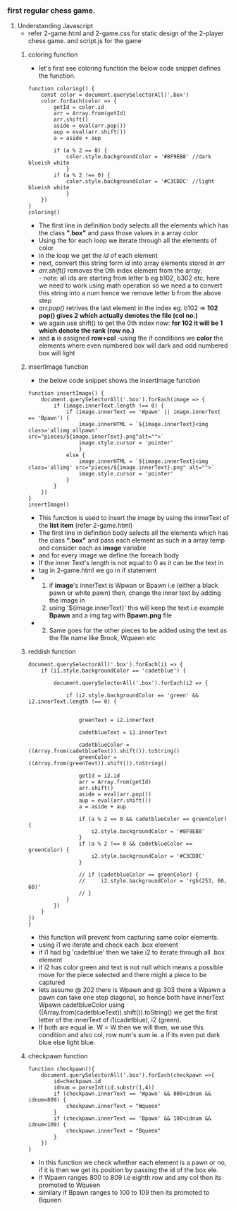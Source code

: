 ### first regular chess game.
1. Understanding Javascript 
    - refer 2-game.html and 2-game.css for static design of the 2-player chess game. and script.js for the game
    1. coloring function
        - let's first see coloring function the below code snippet defines the function.
        ```
        function coloring() {
            const color = document.querySelectorAll('.box')
            color.forEach(color => {
                getId = color.id
                arr = Array.from(getId)
                arr.shift()
                aside = eval(arr.pop())
                aup = eval(arr.shift())
                a = aside + aup

                if (a % 2 == 0) {
                    color.style.backgroundColor = '#8F9EB8' //dark blueish white
                    }
                if (a % 2 !== 0) {
                    color.style.backgroundColor = '#C3CDDC' //light blueish white
                    }
            })
        }
        coloring()
        ```

        - The first line in definition body selects all the elements which has the class **".box"** and pass those values in a array *color*
        - Using the for each loop we iterate through all the elements of color 
        - in the loop we get the *id* of each element
        - next, convert this string form *id* into array elements stored in *arr* 
        - *arr.shift()* removes the 0th index element from the array;<br>- note: all ids are starting from letter b eg b102, b302 etc, here we need to work using math operation so we need a to convert this string into a num hence we remove letter b from the above step
        - *arr.pop()* retrives the last element in the index eg. b102 => **102 pop() gives 2 which actually denotes the file (col no.)**
        - we again use shift() to get the 0th index now: **for 102 it will be 1 which denote the rank (row no.)**
        - and **a** is assigned **row+col**
        -using the if conditions we **color** the elements where even numbered box will dark and odd numbered box will light

    2. insertImage function
        - the below code snippet shows the insertImage function 
        ```
        function insertImage() {
            document.querySelectorAll('.box').forEach(image => {
                if (image.innerText.length !== 0) {
                    if (image.innerText == 'Wpawn' || image.innerText == 'Bpawn') {
                        image.innerHTML = `${image.innerText}<img class='allimg allpawn' src="pieces/${image.innerText}.png"alt="">`
                        image.style.cursor = 'pointer'
                        }
                    else {
                        image.innerHTML = `${image.innerText}<img class='allimg' src="pieces/${image.innerText}.png" alt="">`
                        image.style.cursor = 'pointer'
                    }
                }
            })
        }
        insertImage()
        ```
        - This function is used to insert the image by using the innerText of the **list item** (refer 2-game.html)
        - The first line in definition body selects all the elements which has the class **".box"** and pass each element as such in a array temp and consider each as **image** variable
        - and for every image we define the foreach body
        - If the inner Text's length is not equal to 0 as it can be the text in *<li>* tag in 2-game.html we go in if statement
        - 1. if **image**'s innerText is Wpwan or Bpawn i.e (either a black pawn or white pawn) then,
                change the inner text by adding the image in *<li>* using '${image.innerText}' this will keep the text i.e example **Bpawn** and a img tag with **Bpawn.png** file 
        - 2. Same goes for the other pieces to be added using the text as the file name like Brook, Wqueen etc 

    3. reddish function
        ```function reddish() {
        document.querySelectorAll('.box').forEach(i1 => {
            if (i1.style.backgroundColor == 'cadetblue') {

                document.querySelectorAll('.box').forEach(i2 => {

                    if (i2.style.backgroundColor == 'green' && i2.innerText.length !== 0) {


                        greenText = i2.innerText

                        cadetblueText = i1.innerText

                        cadetblueColor = ((Array.from(cadetblueText)).shift()).toString()
                        greenColor = ((Array.from(greenText)).shift()).toString()

                        getId = i2.id
                        arr = Array.from(getId)
                        arr.shift()
                        aside = eval(arr.pop())
                        aup = eval(arr.shift())
                        a = aside + aup

                        if (a % 2 == 0 && cadetblueColor == greenColor) {
                            i2.style.backgroundColor = '#8F9EB8'
                        }
                        if (a % 2 !== 0 && cadetblueColor == greenColor) {
                            i2.style.backgroundColor = '#C3CDDC'
                        }

                        // if (cadetblueColor == greenColor) {
                        //     i2.style.backgroundColor = 'rgb(253, 60, 60)'
                        // }
                    }
                })
            }
        })
        }   
        ```
        - this function will prevent from capturing same color elements.
        - using i1 we iterate and check each .box element
        - if i1 had bg 'cadetblue' then we take i2 to iterate through all .box element
        - if i2 has color green and text is not null which means a possible move for the piece selected and there might a piece to be captured
        - lets assume @ 202 there is Wpawn and @ 303 there a Wpawn a pawn can take one step diagonal, so 
        hence both have innerText Wpawn
        cadetblueColor using ((Array.from(cadetblueText)).shift()).toString() we get the first letter of the innerText of i1(cadetblue), i2 (green).
        - If both are equal ie. W = W then we will then, we use this condition and also col, row num's sum ie. a if its even put dark blue else light blue. 
    
    4. checkpawn function
        ```
        function checkpawn(){
            document.querySelectorAll('.box').forEach(checkpawn =>{
                id=checkpawn.id
                idnum = parseInt(id.substr(1,4))
                if (checkpawn.innerText == 'Wpawn' && 800<idnum && idnum<809) {
                    checkpawn.innerText = "Wqueen"
                }
                if (checkpawn.innerText == 'Bpawn' && 100<idnum && idnum<109) {
                    checkpawn.innerText = "Bqueen"
                }
            })
        }  
        ```
        - In this function we check whether each element is a pawn or no, if it is then we get its position by passing the id of the box ele.
        -  if Wpawn ranges 800 to 809 i.e eighth row and any col then its promoted to Wqueen
        - similary if Bpawn ranges to 100 to 109 then its promoted to Bqueen 
    